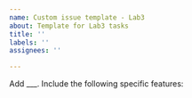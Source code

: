 ```yaml
---
name: Custom issue template - Lab3
about: Template for Lab3 tasks
title: ''
labels: ''
assignees: ''

---
```


Add ___. Include the following specific features:
